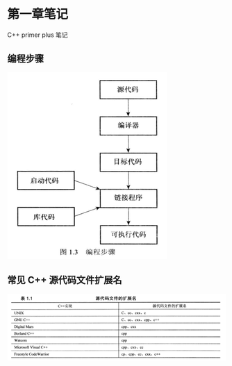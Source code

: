 # 第一章笔记

C++ primer plus 笔记

## 编程步骤

![编程步骤](https://raw.githubusercontent.com/gj3169/tuchuang/master/img/20190515111051.png)

## 常见 C++ 源代码文件扩展名

![常见 C++ 文件扩展名](https://raw.githubusercontent.com/gj3169/tuchuang/master/img/20190515111710.png)

